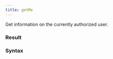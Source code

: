 ```yaml
---
title: getMe
---
```


Get information on the currently authorized user.


### Result 



### Syntax





